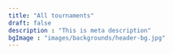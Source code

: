 ```yaml
---
title: "All tournaments"
draft: false
description : "This is meta description"
bgImage : "images/backgrounds/header-bg.jpg"
---
```


